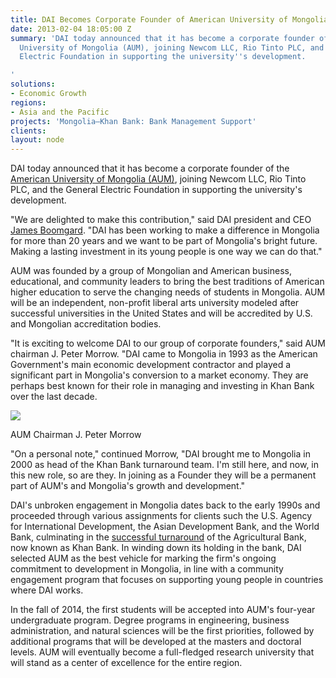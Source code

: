 ```yaml
---
title: DAI Becomes Corporate Founder of American University of Mongolia
date: 2013-02-04 18:05:00 Z
summary: 'DAI today announced that it has become a corporate founder of the American
  University of Mongolia (AUM), joining Newcom LLC, Rio Tinto PLC, and the General
  Electric Foundation in supporting the university''s development.

'
solutions:
- Economic Growth
regions:
- Asia and the Pacific
projects: 'Mongolia—Khan Bank: Bank Management Support'
clients: 
layout: node
---
```


DAI today announced that it has become a corporate founder of the [American University of Mongolia (AUM)][1], joining Newcom LLC, Rio Tinto PLC, and the General Electric Foundation in supporting the university's development.

"We are delighted to make this contribution," said DAI president and CEO [James Boomgard][2]. "DAI has been working to make a difference in Mongolia for more than 20 years and we want to be part of Mongolia's bright future. Making a lasting investment in its young people is one way we can do that."

AUM was founded by a group of Mongolian and American business, educational, and community leaders to bring the best traditions of American higher education to serve the changing needs of students in Mongolia. AUM will be an independent, non-profit liberal arts university modeled after successful universities in the United States and will be accredited by U.S. and Mongolian accreditation bodies.

"It is exciting to welcome DAI to our group of corporate founders," said AUM chairman J. Peter Morrow. "DAI came to Mongolia in 1993 as the American Government's main economic development contractor and played a significant part in Mongolia's conversion to a market economy. They are perhaps best known for their role in managing and investing in Khan Bank over the last decade.

![][3]

AUM Chairman J. Peter Morrow

"On a personal note," continued Morrow, "DAI brought me to Mongolia in 2000 as head of the Khan Bank turnaround team. I'm still here, and now, in this new role, so are they. In joining as a Founder they will be a permanent part of AUM's and Mongolia's growth and development."

DAI's unbroken engagement in Mongolia dates back to the early 1990s and proceeded through various assignments for clients such the U.S. Agency for International Development, the Asian Development Bank, and the World Bank, culminating in the [successful turnaround][4] of the Agricultural Bank, now known as Khan Bank. In winding down its holding in the bank, DAI selected AUM as the best vehicle for marking the firm's ongoing commitment to development in Mongolia, in line with a community engagement program that focuses on supporting young people in countries where DAI works.

In the fall of 2014, the first students will be accepted into AUM's four-year undergraduate program. Degree programs in engineering, business administration, and natural sciences will be the first priorities, followed by additional programs that will be developed at the masters and doctoral levels. AUM will eventually become a full-fledged research university that will stand as a center of excellence for the entire region.

[1]: http://aum.edu.mn/
[2]: /who-we-are/leadership/james-boomgard
[3]: /assets/images/news/morrow.jpg
[4]: /our-work/projects/mongolia-khan-bank-bank-management-support
